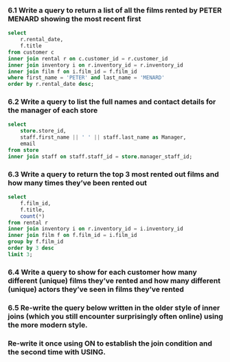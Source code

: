 ### 6.1 Write a query to return a list of all the films rented by PETER MENARD showing the most recent first
```sql
select
	r.rental_date,
	f.title
from customer c
inner join rental r on c.customer_id = r.customer_id
inner join inventory i on r.inventory_id = r.inventory_id
inner join film f on i.film_id = f.film_id
where first_name = 'PETER' and last_name = 'MENARD'
order by r.rental_date desc;
```

### 6.2 Write a query to list the full names and contact details for the manager of each store
```sql
select
	store.store_id,
	staff.first_name || ' ' || staff.last_name as Manager,
	email
from store
inner join staff on staff.staff_id = store.manager_staff_id;
```

### 6.3 Write a query to return the top 3 most rented out films and how many times they’ve been rented out
```sql
select
	f.film_id,
	f.title,
	count(*)
from rental r
inner join inventory i on r.inventory_id = i.inventory_id
inner join film f on f.film_id = i.film_id
group by f.film_id
order by 3 desc
limit 3;
```

### 6.4 Write a query to show for each customer how many different (unique) films they’ve rented and how many different (unique) actors they’ve seen in films they’ve rented

### 6.5 Re-write the query below written in the older style of inner joins (which you still encounter surprisingly often online) using the more modern style. 
### Re-write it once using ON to establish the join condition and the second time with USING.
